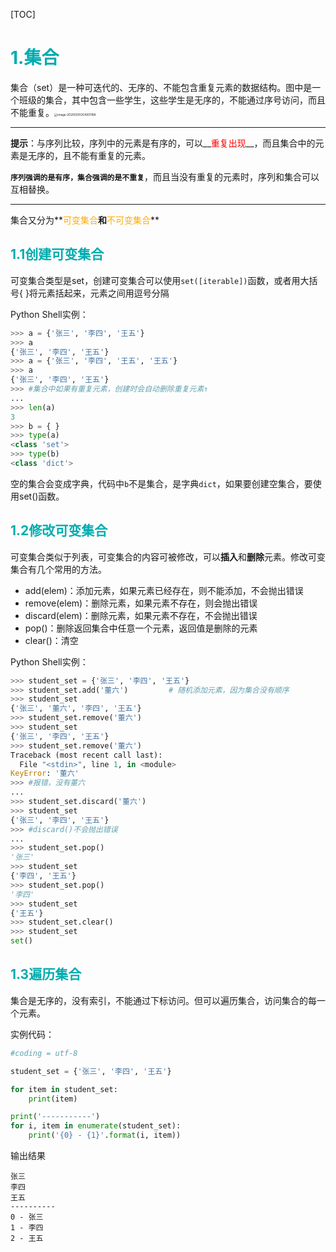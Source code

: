 [TOC]

# <font color=#00acaf>1.集合</font>

​	集合（set）是一种可迭代的、无序的、不能包含重复元素的数据结构。图中是一个班级的集合，其中包含一些学生，这些学生是无序的，不能通过序号访问，而且不能重复。<img src="C:\Users\33924\AppData\Roaming\Typora\typora-user-images\image-20200301204931188.png" alt="image-20200301204931188" style="zoom:33%;" />

----------------------------------------------------------------------------------

​	**提示**：与序列比较，序列中的元素是有序的，可以__<font color=#ff0000>重复出现</font>__，而且集合中的元素是无序的，且不能有重复的元素。

__`序列强调的是有序，集合强调的是不重复`__，而且当没有重复的元素时，序列和集合可以互相替换。

___

​	集合又分为**<font color=#ffac00>可变集合</font>**和**<font color=#ffac00>不可变集合</font>**

## <font color=#00acaf>1.1创建可变集合</font>

​	可变集合类型是set，创建可变集合可以使用`set([iterable])`函数，或者用大括号{ }将元素括起来，元素之间用逗号分隔

Python Shell实例：

```python
>>> a = {'张三', '李四', '王五'}
>>> a
{'张三', '李四', '王五'}
>>> a = {'张三', '李四', '王五', '王五'}
>>> a
{'张三', '李四', '王五'}
>>> #集合中如果有重复元素，创建时会自动删除重复元素↑
... 
>>> len(a)
3
>>> b = { }
>>> type(a)
<class 'set'>
>>> type(b)
<class 'dict'>
```

空的集合会变成字典，代码中`b`不是集合，是字典`dict`，如果要创建空集合，要使用set()函数。

## <font color = #00acaf>1.2修改可变集合</font>

​	可变集合类似于列表，可变集合的内容可被修改，可以**插入**和**删除**元素。修改可变集合有几个常用的方法。

+ add(elem)：添加元素，如果元素已经存在，则不能添加，不会抛出错误
+ remove(elem)：删除元素，如果元素不存在，则会抛出错误
+ discard(elem)：删除元素，如果元素不存在，不会抛出错误
+ pop()：删除返回集合中任意一个元素，返回值是删除的元素
+ clear()：清空

Python Shell实例：

```python
>>> student_set = {'张三', '李四', '王五'}
>>> student_set.add('董六')         # 随机添加元素，因为集合没有顺序
>>> student_set
{'张三', '董六', '李四', '王五'}
>>> student_set.remove('董六')
>>> student_set
{'张三', '李四', '王五'}
>>> student_set.remove('董六')
Traceback (most recent call last):
  File "<stdin>", line 1, in <module>
KeyError: '董六'
>>> #报错，没有董六
... 
>>> student_set.discard('董六')
>>> student_set
{'张三', '李四', '王五'}
>>> #discard()不会抛出错误
... 
>>> student_set.pop()
'张三'
>>> student_set
{'李四', '王五'}
>>> student_set.pop()
'李四'
>>> student_set
{'王五'}
>>> student_set.clear()
>>> student_set
set()
```



## <font color = #00acaf>1.3遍历集合</font>

​	集合是无序的，没有索引，不能通过下标访问。但可以遍历集合，访问集合的每一个元素。

实例代码：

```python
#coding = utf-8

student_set = {'张三', '李四', '王五'}

for item in student_set:
    print(item)

print('-----------')
for i, item in enumerate(student_set):
    print('{0} - {1}'.format(i, item))
```

输出结果

```
张三
李四
王五
----------
0 - 张三
1 - 李四
2 - 王五
```

